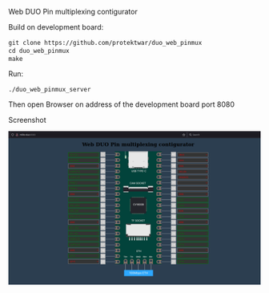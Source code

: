 
 Web DUO Pin multiplexing contigurator   

Build on development board:

```
git clone https://github.com/protektwar/duo_web_pinmux
cd duo_web_pinmux
make
```

Run: 
```
./duo_web_pinmux_server
```

Then open Browser on address of the development board port 8080

Screenshot

![Web duo pin multiplexer configurator](https://github.com/protektwar/duo_web_pinmux/blob/main/duo_web_pinmux_server_screenshot.png?raw=true)

